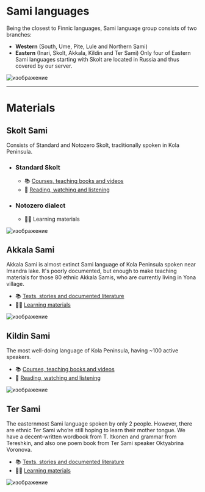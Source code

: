 # Sami languages
Being the closest to Finnic languages, Sami language group consists of two branches:
- **Western** (South, Ume, Pite, Lule and Northern Sami)
- **Eastern** (Inari, Skolt, Akkala, Kildin and Ter Sami)
Only four of Eastern Sami languages starting with Skolt are located in Russia and thus covered by our server.

![изображение](https://github.com/JustARyo/UralicsOfRussia/assets/31369233/bfe5da57-798e-4f8b-890c-0d9bbfae6846)

***

# Materials

## Skolt Sami
Consists of Standard and Notozero Skolt, traditionally spoken in Kola Peninsula.
- ### **Standard Skolt**
  - 📚 [Courses, teaching books and videos](meta/\[Skolt\]%20Courses%20etc.md)
  - 🍿 [Reading, watching and listening](meta/\[Skolt\]%20Reading%20etc.md)
- ### **Notozero dialect**
  - 👨‍🏫 Learning materials

![изображение](https://github.com/JustARyo/UralicsOfRussia/assets/31369233/1d33f882-d7be-4ded-8185-1718c13954fb)

## Akkala Sami
Akkala Sami is almost extinct Sami language of Kola Peninsula spoken near Imandra lake. It's poorly documented, but enough to make teaching materials for those 80 ethnic Akkala Samis, who are currently living in Yona village. 
- 📚 [Texts, stories and documented literature](meta/\[Akkala\]%20Books%20etc.md)
- 🧑‍🏫 [Learning materials](meta/\[Akkala\]%20Learning%20etc.md)

![изображение](https://github.com/JustARyo/UralicsOfRussia/assets/31369233/7283f275-1d67-470f-9dc5-4cd470be568e)

## Kildin Sami
The most well-doing language of Kola Peninsula, having ~100 active speakers.
- 📚 [Courses, teaching books and videos](meta/\[Kildin\]%20Courses%20etc.md)
- 🍿 [Reading, watching and listening](meta/\[Kildin\]%20Reading%20etc.md)

![изображение](https://github.com/JustARyo/LearnEasternSami/assets/31369233/1f44edd7-b854-4478-b166-c2c2b2c93543)


## Ter Sami
The easternmost Sami language spoken by only 2 people. However, there are ethnic Ter Sami who’re still hoping to learn their mother tongue. We have a decent-written wordbook from T. Itkonen and grammar from Tereshkin, and also one poem book from Ter Sami speaker Oktyabrina Voronova.  
- 📚 [Texts, stories and documented literature](meta/\[Ter\]%20Books%20etc.md)
- 🧑‍🏫 [Learning materials](meta/\[Inari\]%20Learning%20etc.md)

![изображение](https://github.com/JustARyo/LearnEasternSami/assets/31369233/df461093-71bf-45dc-9df2-ecd4f8113c47)

